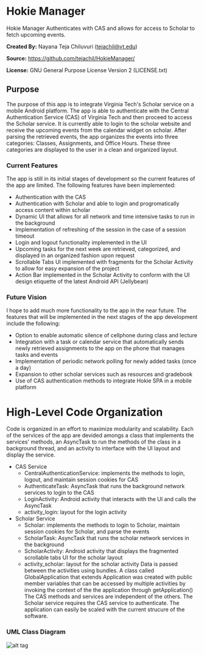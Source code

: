 # Hokie Manager

Hokie Manager Authenticates with CAS and allows for access to Scholar to fetch upcoming events.

**Created By:** Nayana Teja Chiluvuri (tejachil@vt.edu)

**Source:** https://github.com/tejachil/HokieManager/

**License:** GNU General Purpose License Version 2 (LICENSE.txt)

## Purpose
The purpose of this app is to integrate Virginia Tech's Scholar service on a mobile Android platform. The app is able to authenticate with the Central Authentication Service (CAS) of Virginia Tech and then proceed to access the Scholar service. It is currently able to login to the scholar website and receive the upcoming events from the calendar widget on scholar. After parsing the retrieved events, the app organizes the events into three categories: Classes, Assignments, and Office Hours. These three categories are displayed to the user in a clean and organized layout.

### Current Features
The app is still in its initial stages of development so the current features of the app are limited. The following features have been implemented:
* Authentication with the CAS
* Authentication with Scholar and able to login and progromatically access content within scholar
* Dynamic UI that allows for all network and time intensive tasks to run in the background
* Implementation of refreshing of the session in the case of a session timeout
* Login and logout functionality implemented in the UI
* Upcoming tasks for the next week are retrieved, categorized, and displayed in an organized fashion upon request
* Scrollable Tabs UI implemented with fragments for the Scholar Activity to allow for easy expansion of the project
* Action Bar implemented in the Scholar Activity to conform with the UI design etiquette of the latest Android API (Jellybean)

### Future Vision
I hope to add much more functionality to the app in the near future. The features that will be implemented in the next stages of the app development include the following:
* Option to enable automatic silence of cellphone during class and lecture
* Integration with a task or calendar service that automatically sends newly retrieved assignments to the app on the phone that manages tasks and events
* Implementation of periodic network polling for newly added tasks (once a day)
* Expansion to other scholar services such as resources and gradebook
* Use of CAS authentication methods to integrate Hokie SPA in a mobile platform

# High-Level Code Organization
Code is organized in an effort to maximize modularity and scalability. Each of the services of the app are devided amongs a class that implements the services' methods, an AsyncTask to run the methods of the class in a background thread, and an activity to interface with the UI layout and display the service.
* CAS Service
	- CentralAuthenticationService: implements the methods to login, logout, and maintain session cookies for CAS
	- AuthenticateTask: AsyncTask that runs the background network services to login to the CAS
	- LoginActivity: Android activity that interacts with the UI and calls the AsyncTask
	- activity_login: layout for the login activity
* Scholar Service
	- Scholar: implements the methods to login to Scholar, maintain session cookies for Scholar, and parse the events
	- ScholarTask: AsyncTask that runs the scholar network services in the background
	- ScholarActivity: Android activity that displays the fragmented scrollable tabs UI for the scholar layout
	- activity_scholar: layout for the scholar activity
Data is passed between the activities using bundles. A class called GlobalApplication that extends Application was created with public member variables that can be accessed by multiple activities by invoking the context of the the application through getApplication()
The CAS methods and services are independent of the others. The Scholar service requires the CAS service to authenticate. The application can easily be scaled with the current strucure of the software.

### UML Class Diagram
![alt tag](https://raw.github.com/tejachil/HokieManager/master/HokieManager/ClassDiagram.png)
